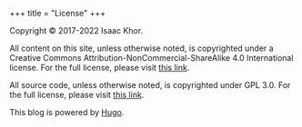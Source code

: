 +++
title = "License"
+++

Copyright &copy; 2017-2022 Isaac Khor.

All content on this site, unless otherwise noted, is copyrighted under a Creative Commons Attribution-NonCommercial-ShareAlike 4.0 International license. For the full license, please visit [this link](https://creativecommons.org/licenses/by-nc-sa/4.0/legalcode).

All source code, unless otherwise noted, is copyrighted under GPL 3.0. For the full license, please visit [this link](https://www.gnu.org/licenses/gpl-3.0-standalone.html).

This blog is powered by [Hugo](https://gohugo.io/).
